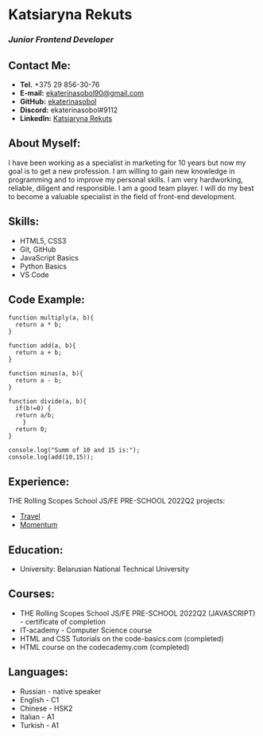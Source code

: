 # Katsiaryna Rekuts
### *Junior Frontend Developer*


## Contact Me:

* **Tel.** +375 29 856-30-76
* **E-mail:** [ekaterinasobol90@gmail.com](mailto:ekaterinasobol90@gmail.com)
* **GitHub:** [ekaterinasobol](https://github.com/ekaterinasobol)
* **Discord:** ekaterinasobol#9112
* **LinkedIn:** [Katsiaryna Rekuts](https://www.linkedin.com/in/katsiaryna-rekuts-7238b4250/)

## About Myself:

I have been working as a specialist in marketing for 10 years but now my goal is to get a new profession. I am willing to gain new knowledge in programming and to improve my personal skills. I am very hardworking, reliable, diligent and responsible. I am a good team player. I will do my best to become a valuable specialist in the field of front-end development.

## Skills:

* HTML5, CSS3
* Git, GitHub
* JavaScript Basics
* Python Basics
* VS Code

## Code Example:

```
function multiply(a, b){
  return a * b;
}

function add(a, b){
  return a + b;
}

function minus(a, b){
  return a - b;
}

function divide(a, b){
  if(b!=0) {
  return a/b;
    }
  return 0;
}

console.log("Summ of 10 and 15 is:");
console.log(add(10,15));

```

## Experience:

THE Rolling Scopes School
JS/FE PRE-SCHOOL 2022Q2 projects: 
* [Travel](https://rolling-scopes-school.github.io/ekaterinasobol-JSFEPRESCHOOL2022Q2/travel/)
* [Momentum](https://rolling-scopes-school.github.io/ekaterinasobol-JSFEPRESCHOOL2022Q2/momentum/)

## Education:

* University: Belarusian National Technical University

## Courses:
* THE Rolling Scopes School JS/FE PRE-SCHOOL 2022Q2 (JAVASCRIPT) - certificate of completion
* IT-academy - Computer Science course
* HTML and CSS Tutorials on the code-basics.com (completed)
* HTML course on the codecademy.com (completed)

## Languages:

* Russian - native speaker
* English - C1
* Chinese - HSK2
* Italian - A1
* Turkish - A1

